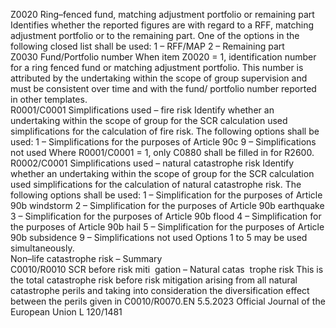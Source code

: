  
Z0020  Ring–fenced fund, 
matching adjustment 
portfolio or remaining 
part  Identifies whether the reported figures are with regard to a RFF, matching 
adjustment portfolio or to the remaining part. One of the options in the 
following closed list shall be used: 
1 – RFF/MAP 
2 – Remaining part  
Z0030  Fund/Portfolio number  When item Z0020 = 1, identification number for a ring fenced fund or matching 
adjustment portfolio. This number is attributed by the undertaking within the 
scope of group supervision and must be consistent over time and with the fund/ 
portfolio number reported in other templates.  
R0001/C0001  Simplifications used – 
fire risk  Identify whether an undertaking within the scope of group for the SCR calculation 
used simplifications for the calculation of fire risk. The following options shall be 
used: 
1 – Simplifications for the purposes of Article 90c 
9 – Simplifications not used 
Where R0001/C0001 = 1, only C0880 shall be filled in for R2600.  
R0002/C0001  Simplifications used – 
natural catastrophe risk  Identify whether an undertaking within the scope of group for the SCR calculation 
used simplifications for the calculation of natural catastrophe risk. The following 
options shall be used: 
1 – Simplification for the purposes of Article 90b windstorm 
2 – Simplification for the purposes of Article 90b earthquake 
3 – Simplification for the purposes of Article 90b flood 
4 – Simplification for the purposes of Article 90b hail 
5 – Simplification for the purposes of Article 90b subsidence 
9 – Simplifications not used 
Options 1 to 5 may be used simultaneously.  
Non–life catastrophe 
risk – Summary  
C0010/R0010  SCR before risk miti ­
gation – Natural catas ­
trophe risk  This is the total catastrophe risk before risk mitigation arising from all natural 
catastrophe perils and taking into consideration the diversification effect between 
the perils given in C0010/R0070.EN  5.5.2023 Official Journal of the European Union L 120/1481